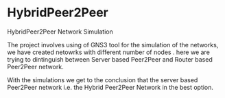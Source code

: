 # HybridPeer2Peer
HybridPeer2Peer Network Simulation

The project involves using of GNS3 tool for the simulation of the networks, we have created netowrks with different number of nodes . here we are trying to dintinguish between Server based Peer2Peer and Router based Peer2Peer network.

With the simulations we get to the conclusion that the server based Peer2Peer network i.e. the Hybrid Peer2Peer Network in the best option.
